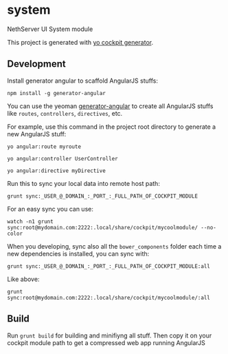 # system

NethServer UI System module

This project is generated with [yo cockpit generator](https://github.com/edospadoni/generator-cockpit).

## Development

Install generator angular to scaffold AngularJS stuffs:
```
npm install -g generator-angular
```

You can use the yeoman [generator-angular](https://github.com/yeoman/generator-angular) to create all AngularJS stuffs like `routes`, `controllers`, `directives`, etc.

For example, use this command in the project root directory to generate a new AngularJS stuff:
```
yo angular:route myroute
```
```
yo angular:controller UserController
```
```
yo angular:directive myDirective
```

Run this to sync your local data into remote host path:
```
grunt sync:_USER_@_DOMAIN_:_PORT_:_FULL_PATH_OF_COCKPIT_MODULE
```

For an easy sync you can use:
```
watch -n1 grunt sync:root@mydomain.com:2222:.local/share/cockpit/mycoolmodule/ --no-color
```

When you developing, sync also all the `bower_components` folder each time a new dependencies is installed, you can sync with:
```
grunt sync:_USER_@_DOMAIN_:_PORT_:_FULL_PATH_OF_COCKPIT_MODULE:all
```
Like above:
```
grunt sync:root@mydomain.com:2222:.local/share/cockpit/mycoolmodule/:all
```

## Build
Run `grunt build` for building and minifiyng all stuff. Then copy it on your cockpit module path to get a compressed web app running AngularJS